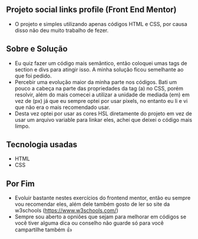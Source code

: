 ## Projeto social links profile (Front End Mentor)
- O projeto e simples utilizando apenas códigos HTML e CSS, por causa disso não deu muito trabalho de fezer.

## Sobre e Solução
- Eu quiz fazer um código mais semântico, então coloquei umas tags de section e divs para atingir isso. A minha solução ficou semelhante ao que foi pedido.
- Percebir uma evolução maior da minha parte nos códigos. Bati um pouco a cabeça na parte das propriedades da tag (a) no CSS, porém resolvir, além do mais comecei a utilizar a unidade de mediada (em) em vez de (px) já que eu sempre optei por usar pixels, no entanto eu li e vi que não era o mais recomendado usar. 
- Desta vez optei por usar as cores HSL diretamente do projeto em vez de usar um arquivo variable para linkar eles, achei que deixei o código mais limpo.

## Tecnologia usadas

- HTML
- CSS

## Por Fim

- Evoluir bastante nestes exercícios do frontend mentor, então eu sempre vou recomendar eles, além dele também gosto de ler so site da w3schools (https://www.w3schools.com/)
- Sempre sou aberto a opniões que sejam para melhorar em códigos se você tiver alguma dica ou conselho não guarde só para você campartilhe também 👍